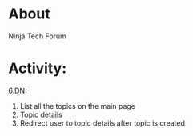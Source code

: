 # About

Ninja Tech Forum

# Activity:

6.DN:
1. List all the topics on the main page
2. Topic details
3. Redirect user to topic details after topic is created

